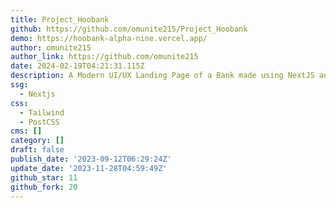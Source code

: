 ```yaml
---
title: Project_Hoobank
github: https://github.com/omunite215/Project_Hoobank
demo: https://hoobank-alpha-nine.vercel.app/
author: omunite215
author_link: https://github.com/omunite215
date: 2024-02-19T04:21:31.115Z
description: A Modern UI/UX Landing Page of a Bank made using NextJS and Tailwind
ssg:
  - Nextjs
css:
  - Tailwind
  - PostCSS
cms: []
category: []
draft: false
publish_date: '2023-09-12T06:29:24Z'
update_date: '2023-11-28T04:59:49Z'
github_star: 11
github_fork: 20
---
```

